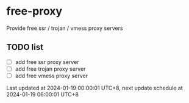 
# free-proxy
Provide free ssr / trojan / vmess proxy servers


## TODO list
- [ ] add free ssr proxy server
- [ ] add free trojan proxy server
- [ ] add free vmess proxy server

Last updated at 2024-01-19 00:00:01 UTC+8, next update schedule at 2024-01-19 06:00:01 UTC+8


